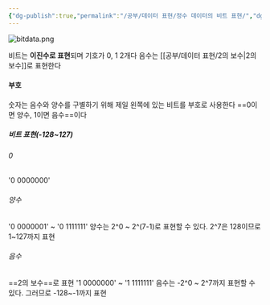 ```yaml
---
{"dg-publish":true,"permalink":"/공부/데이터 표현/정수 데이터의 비트 표현/","dgPassFrontmatter":true}
---
```



![bitdata.png](/img/user/%EC%B2%A8%EB%B6%80%ED%8C%8C%EC%9D%BC/bitdata.png)

비트는 **이진수로 표현**되며 기호가 0, 1 2개다
음수는 [[공부/데이터 표현/2의 보수\|2의 보수]]로 표현한다

#### 부호
숫자는 음수와 양수를 구별하기 위해 제일 왼쪽에 있는 비트를 부호로 사용한다
==0이면 양수, 1이면 음수==이다

##### 비트 표현(-128~127)

###### 0
'0 0000000'

###### 양수
'0 0000001' ~ '0 1111111' 
양수는 2^0 ~ 2^(7-1)로 표현할 수 있다. 2^7은 128이므로 1~127까지 표현

###### 음수
==2의 보수==로 표현
'1 0000000' ~ '1 1111111'
음수는 -2^0 ~ 2^7까지 표현할 수 있다. 그러므로 -128~-1까지 표현